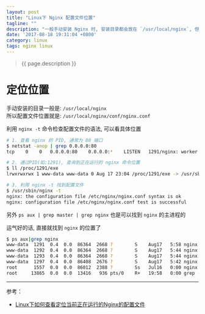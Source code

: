 ```yaml
---
layout: post
title: "Linux下 Nginx 配置文件位置"
tagline: ""
description: "一般手动安装 Nginx 时, 安装目录都会放在 `/usr/local/nginx`, 但是快捷安装的就找不到安装目录了, 那么对应的配置文件在哪里呢?"
date: '2017-08-18 19:31:04 +0800'
category: linux
tags: nginx linux
---
```

> {{ page.description }}

# 定位位置
手动安装的目录一般是: `/usr/local/nginx`     
所以配置文件位置就是: `/usr/local/nginx/conf/nginx.conf`

利用 `nginx -t` 命令检查配置文件的语法, 可以看具体位置

```bash
# 1. 查看 nginx 的 PID, 通常为 80 端口
$ netstat -anop | grep 0.0.0.0:80
tcp    0    0   0.0.0.0:80    0.0.0.0:*    LISTEN   1291/nginx: worker  keepalive (0.00/0/0)

# 2. 通过PID(如:1291), 查询到正在运行的 nginx 命令位置
$ ll /proc/1291/exe
lrwxrwxrwx 1 www-data www-data 0 Aug 17 23:04 /proc/1291/exe -> /usr/sbin/nginx*

# 3. 利用 nginx -t 找到配置文件
$ /usr/sbin/nginx -t
nginx: the configuration file /etc/nginx/nginx.conf syntax is ok
nginx: configuration file /etc/nginx/nginx.conf test is successful
```

另外 `ps aux | grep master | grep nginx` 也是可以找到 `nginx` 的主进程的

运气好的话, 直接就找到 `nginx` 的位置了
```bash
$ ps aux|grep nginx
www-data  1291  0.4  0.0  86364  2668 ?        S    Aug17   5:58 nginx: worker process
www-data  1292  0.4  0.0  86364  2668 ?        S    Aug17   5:44 nginx: worker process
www-data  1293  0.4  0.0  86364  2668 ?        S    Aug17   5:44 nginx: worker process
www-data  1297  0.4  0.0  86408  2676 ?        S    Aug17   5:42 nginx: worker process
root      1557  0.0  0.0  86012  2388 ?        Ss   Jul16   0:00 nginx: master process /usr/sbin/nginx
root     13865  0.0  0.0  13416   936 pts/0    R+   19:58   0:00 grep --color=auto nginx
```

---
参考：
- [ Linux下如何查看定位当前正在运行的Nginx的配置文件](http://blog.csdn.net/heiyueya/article/details/70148591)

